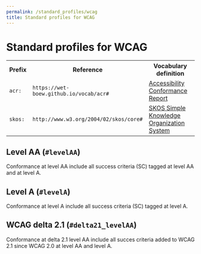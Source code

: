 ```yaml
---
permalink: /standard_profiles/wcag
title: Standard profiles for WCAG
---
```

<div prefix="acr: https://wet-boew.github.io/vocab/acr#">

 <h1>Standard profiles for WCAG</h1>

 <table>
  <tr> <th>Prefix</th> <th>Reference</th> <th>Vocabulary definition</th> </tr>
  <tr> <td><code>acr:</code></td> <td><code>https://wet-boew.github.io/vocab/acr#</code></td> <td><a href="https://wet-boew.github.io/vocab/acr#">Accessibility Conformance Report</a></td> </tr>
  <tr> <td><code>skos:</code></td> <td><code>http://www.w3.org/2004/02/skos/core#</code></td> <td><a href="http://www.w3.org/TR/skos-primer">SKOS Simple Knowledge Organization System</a></td> </tr>
 </table>

 <section id="levelAA" resource="#levelAA" typeof="acr:ConformanceOption skos:Concept">
  <h2><span property="skos:prefLabel">Level AA</span> (<code>#levelAA</code>)</h2>
  <p property="skos:scopeNote">Conformance at level AA include all success criteria (SC) tagged at level AA and at level A.</p>
 </section>

 <section id="levelA" resource="#levelA" typeof="acr:ConformanceOption skos:Concept">
  <h2><span property="skos:prefLabel">Level A</span> (<code>#levelA</code>)</h2>
  <p property="skos:scopeNote">Conformance at level A include all success criteria (SC) tagged at level A.</p>
 </section>

 <section id="delta21_levelAA" resource="#delta21_levelAA" typeof="acr:ConformanceOption skos:Concept">
  <h2><span property="skos:prefLabel">WCAG delta 2.1</span> (<code>#delta21_levelAA</code>)</h2>
  <p property="skos:scopeNote">Conformance at delta 2.1 level AA include all succes criteria added to WCAG 2.1 since WCAG 2.0 at level AA and level A.</p>
 </section>

</div>
